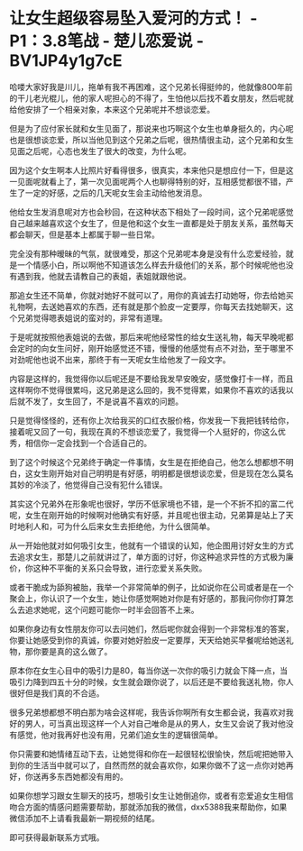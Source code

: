 # 让女生超级容易坠入爱河的方式！ - P1：3.8笔战 - 楚儿恋爱说 - BV1JP4y1g7cE

哈喽大家好我是川儿，拖单有我不再困难，这个兄弟长得挺帅的，他就像800年前的干儿老光棍儿，他的家人呢担心的不得了，生怕他以后找不着女朋友，然后呢就给他安排了一个相亲对象，本来这个兄弟呢并不想谈恋爱。

但是为了应付家长就和女生见面了，那说来也巧啊这个女生也单身挺久的，内心呢也是很想谈恋爱，所以当他见到这个兄弟之后呢，很热情很主动，这个兄弟和女生见面之后呢，心态也发生了很大的改变，为什么呢。

因为这个女生啊本人比照片好看得很多，很真实，本来他只是想应付一下，但是这一见面呢就看上了，第一次见面呢两个人也聊得特别的好，互相感觉都很不错，产生了一定的好感，之后的几天呢女生会主动给他发消息。

他给女生发消息呢对方也会秒回，在这种状态下相处了一段时间，这个兄弟呢感觉自己越来越喜欢这个女生了，但是他和这个女生一直都是处于朋友关系，虽然每天都会聊天，但是基本上都属于聊一些日常。

完全没有那种暧昧的气氛，就很难受，那这个兄弟呢本身是没有什么恋爱经验，就是一个情感小白，所以啊他不知道该怎么样去升级他们的关系，那个时候呢他也没有遇到我，他就去请教自己的表姐，表姐就跟他说。

那追女生还不简单，你就对她好不就可以了，用你的真诚去打动她呀，你去给她买礼物啊，去送她喜欢的东西，还有就是那个脸皮一定要厚，你每天去找她聊天，这个兄弟觉得嗯表姐说的蛮对的，非常有道理。

于是呢就按照他表姐说的去做，那后来呢他经常性的给女生送礼物，每天早晚呢都会定时的向女生问好，刚开始感觉还不错，慢慢的他感觉有点不对劲，至于哪里不对劲呢他也说不出来，那终于有一天呢女生给他发了一段文字。

内容是这样的，我觉得你以后呢还是不要给我发早安晚安，感觉像打卡一样，而且这样啊你不觉得很累吗，这兄弟是这么回的，我不觉得累，如果你不喜欢的话我以后就不发了，女生回了，不是说喜不喜欢的问题。

只是觉得怪怪的，还有你上次给我买的口红衣服价格，你发我一下我把钱转给你，接着呢又回了一句，我现在真的不想谈恋爱了，我觉得一个人挺好的，你这么优秀，相信你一定会找到一个合适自己的。

到了这个时候这个兄弟终于确定一件事情，女生是在拒绝自己，他怎么想都想不明白，这女生刚开始对自己明明是有好感，明明都是很想谈恋爱，但是现在怎么莫名其妙的冷淡了，他觉得自己没有犯什么错误。

其实这个兄弟外在形象呢也很好，学历不低家境也不错，是一个不折不扣的富二代呢，女生在刚开始的时候啊对他确实有好感，并且呢也很主动，兄弟算是站上了天时地利人和，可为什么后来女生去拒绝他，为什么很简单。

从一开始他就对如何吸引女生，他就有一个错误的认知，他企图用讨好女生的方式去追求女生，那楚儿之前就讲过了，单方面的讨好，你这种追求异性的方式极为廉价，你这种不平衡的关系只会导致，进行恋爱关系失败。

或者干脆成为舔狗被胎，我举一个非常简单的例子，比如说你在公司或者是在一个聚会上，你认识了一个女生，她让你感觉啊她对你是有好感的，那我问你你打算怎么去追求她呢，这个问题可能你一时半会回答不上来。

如果你身边有女性朋友你可以去问她们，然后呢你就会得到一个非常标准的答案，你要让她感受到你的真诚，你要对她好脸皮一定要厚，天天给她买早餐呢给她送礼物，那你要是真的这么做了。

原本你在女生心目中的吸引力是80，每当你送一次你的吸引力就会下降一点，当吸引力降到四五十分的时候，女生就会跟你说了，以后还是不要给我送礼物，你人很好但是我们真的不合适。

很多兄弟想都想不明白那为啥会这样呢，我告诉你啊所有女生都会说，我喜欢对我好的男人，可当真出现这样一个人对自己唯命是从的男人，女生又会说了我对他没有感觉，他对我再好也没有用，兄弟们追女生的逻辑很简单。

你只需要和她情绪互动下去，让她觉得和你在一起很轻松很愉快，然后呢把她带入到你的生活当中就可以了，自然而然的就会喜欢你，如果你做不了这一点你对她再好，你送再多东西她都没有用的。

如果你想学习跟女生聊天的技巧，想吸引女生让她倒追你，或者有恋爱追女生相信吻合方面的情感问题需要帮助，那就添加我的微信，dxx5388我来帮助你，如果微信添加不上请看我最新一期视频的结尾。

即可获得最新联系方式哦。